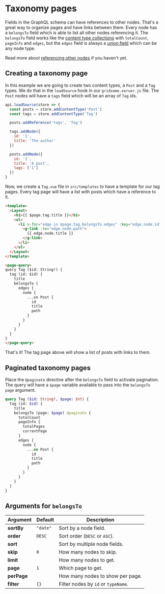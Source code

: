 # Taxonomy pages

Fields in the GraphQL schema can have references to other nodes. That's a great way to organize pages and have links between them. Every node has a `belongsTo` field which is able to list all other nodes referencing it. The `belongsTo` field works like the [content type collections](/docs/querying-data#content-type-collections) with `totalCount`, `pageInfo` and `edges`, but the `edges` field is always a [union field](https://graphql.org/learn/schema/#union-types) which can be any node type.

Read more about [referencing other nodes](/docs/data-store-api#referencing-other-nodes) if you haven't yet.

## Creating a taxonomy page

In this example we are going to create two content types, a `Post` and a `Tag` types. We do that in the `loadSource` hook in our `gridsome.server.js` file. The `Post` nodes will have a `tags` field which will be an array of `Tag` ids.

```js
api.loadSource(store => {
  const posts = store.addContentType('Post')
  const tags = store.addContentType('Tag')

  posts.addReference('tags', 'Tag')

  tags.addNode({
    id: '1',
    title: 'The author'
  })

  posts.addNode({
    id: '1',
    title: 'A post',
    tags: ['1']
  })
}
```

Now, we create a `Tag.vue` file in `src/templates` to have a template for our tag pages. Every tag page will have a list with posts which have a reference to it.

```html
<template>
  <Layout>
    <h1>{{ $page.tag.title }}</h1>
    <ul>
      <li v-for="edge in $page.tag.belongsTo.edges" :key="edge.node.id">
        <g-link :to="edge.node.path">
          {{ edge.node.title }}
        </g-link>
      </li>
    </ul>
  </Layout>
</template>

<page-query>
query Tag ($id: String!) {
  tag (id: $id) {
    title
    belongsTo {
      edges {
        node {
          ...on Post {
            id
            title
            path
          }
        }
      }
    }
  }
}
</page-query>
```

That's it! The tag page above will show a list of posts with links to them.

## Paginated taxonomy pages

Place the `@paginate` directive after the `belongsTo` field to activate pagination. The query will have a `$page` variable available to pass into the `belongsTo` `page` argument.

```graphql
query Tag ($id: String!, $page: Int) {
  tag (id: $id) {
    title
    belongsTo (page: $page) @paginate {
      totalCount
      pageInfo {
        totalPages
        currentPage
      }
      edges {
        node {
          ...on Post {
            id
            title
            path
          }
        }
      }
    }
  }
}
```


## Arguments for `belongsTo`

| Argument | Default | Description |
|----------|---------|-------------|
| **sortBy** | `"date"` | Sort by a node field.
| **order** | `DESC` | Sort order (`DESC` or `ASC`).
| **sort** | | Sort by multiple node fields.
| **skip** | `0` | How many nodes to skip.
| **limit** | | How many nodes to get.
| **page** | `1` | Which page to get.
| **perPage** | | How many nodes to show per page.
| **filter** | `{}` | Filter nodes by `id` or `typeName`.
